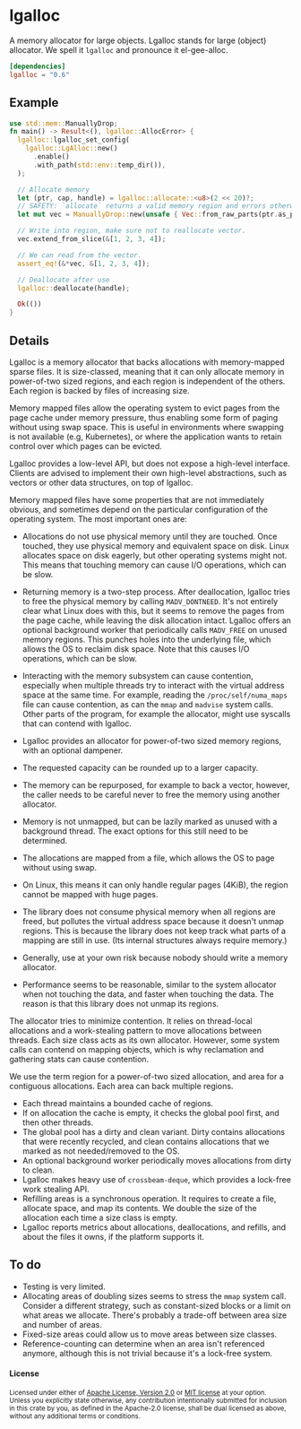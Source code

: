 lgalloc
=======

A memory allocator for large objects. Lgalloc stands for large (object) allocator.
We spell it `lgalloc` and pronounce it el-gee-alloc.

```toml
[dependencies]
lgalloc = "0.6"
```

## Example

```rust
use std::mem::ManuallyDrop;
fn main() -> Result<(), lgalloc::AllocError> {
  lgalloc::lgalloc_set_config(
    lgalloc::LgAlloc::new()
      .enable()
      .with_path(std::env::temp_dir()),
  );

  // Allocate memory
  let (ptr, cap, handle) = lgalloc::allocate::<u8>(2 << 20)?;
  // SAFETY: `allocate` returns a valid memory region and errors otherwise.
  let mut vec = ManuallyDrop::new(unsafe { Vec::from_raw_parts(ptr.as_ptr(), 0, cap) });

  // Write into region, make sure not to reallocate vector.
  vec.extend_from_slice(&[1, 2, 3, 4]);

  // We can read from the vector.
  assert_eq!(&*vec, &[1, 2, 3, 4]);

  // Deallocate after use
  lgalloc::deallocate(handle);

  Ok(())
}
```

## Details

Lgalloc is a memory allocator that backs allocations with memory-mapped sparse files.
It is size-classed, meaning that it can only allocate memory in power-of-two sized regions, and each region
is independent of the others. Each region is backed by files of increasing size.

Memory mapped files allow the operating system to evict pages from the page cache under memory pressure,
thus enabling some form of paging without using swap space. This is useful in environments where
swapping is not available (e.g, Kubernetes), or where the application wants to retain control over
which pages can be evicted.

Lgalloc provides a low-level API, but does not expose a high-level interface. Clients are advised to
implement their own high-level abstractions, such as vectors or other data structures, on top of
lgalloc.

Memory mapped files have some properties that are not immediately obvious, and sometimes depend on the
particular configuration of the operating system. The most important ones are:
- Allocations do not use physical memory until they are touched. Once touched, they use physical memory
  and equivalent space on disk. Linux allocates space on disk eagerly, but other operating systems
  might not. This means that touching memory can cause I/O operations, which can be slow.
- Returning memory is a two-step process. After deallocation, lgalloc tries to free the physical memory
  by calling `MADV_DONTNEED`. It's not entirely clear what Linux does with this, but it seems to
  remove the pages from the page cache, while leaving the disk allocation intact. Lgalloc offers an
  optional background worker that periodically calls `MADV_FREE` on unused memory regions. This
  punches holes into the underlying file, which allows the OS to reclaim disk space. Note that this
  causes I/O operations, which can be slow.
- Interacting with the memory subsystem can cause contention, especially when multiple threads
  try to interact with the virtual address space at the same time. For example, reading the
  `/proc/self/numa_maps` file can cause contention, as can the `mmap` and `madvise` system calls.
  Other parts of the program, for example the allocator, might use syscalls that can contend with
  lgalloc.

- Lgalloc provides an allocator for power-of-two sized memory regions, with an optional dampener.
- The requested capacity can be rounded up to a larger capacity.
- The memory can be repurposed, for example to back a vector, however, the caller needs to be
  careful never to free the memory using another allocator.
- Memory is not unmapped, but can be lazily marked as unused with a background thread. The exact
  options for this still need to be determined.
- The allocations are mapped from a file, which allows the OS to page without using swap.
- On Linux, this means it can only handle regular pages (4KiB), the region cannot be mapped
  with huge pages.
- The library does not consume physical memory when all regions are freed, but pollutes the
  virtual address space because it doesn't unmap regions. This is because the library does
  not keep track what parts of a mapping are still in use. (Its internal structures always
  require memory.)
- Generally, use at your own risk because nobody should write a memory allocator.
- Performance seems to be reasonable, similar to the system allocator when not touching the data,
  and faster when touching the data. The reason is that this library does not unmap its regions.


The allocator tries to minimize contention. It relies on thread-local allocations and a
work-stealing pattern to move allocations between threads. Each size class acts as its own
allocator. However, some system calls can contend on mapping objects, which is why reclamation
and gathering stats can cause contention.

We use the term region for a power-of-two sized allocation, and area for a contiguous allocations.
Each area can back multiple regions.

* Each thread maintains a bounded cache of regions.
* If on allocation the cache is empty, it checks the global pool first, and then other threads.
* The global pool has a dirty and clean variant. Dirty contains allocations that were recently
  recycled, and clean contains allocations that we marked as not needed/removed to the OS.
* An optional background worker periodically moves allocations from dirty to clean.
* Lgalloc makes heavy use of `crossbeam-deque`, which provides a lock-free work stealing API.
* Refilling areas is a synchronous operation. It requires to create a file, allocate space, and
  map its contents. We double the size of the allocation each time a size class is empty.
* Lgalloc reports metrics about allocations, deallocations, and refills, and about the files it
  owns, if the platform supports it.

## To do

* Testing is very limited.
* Allocating areas of doubling sizes seems to stress the `mmap` system call. Consider a different
  strategy, such as constant-sized blocks or a limit on what areas we allocate. There's probably
  a trade-off between area size and number of areas.
* Fixed-size areas could allow us to move areas between size classes.
* Reference-counting can determine when an area isn't referenced anymore, although this is not
  trivial because it's a lock-free system.

#### License

<sup>
Licensed under either of <a href="LICENSE-APACHE">Apache License, Version
2.0</a> or <a href="LICENSE-MIT">MIT license</a> at your option.
</sup>

<br>

<sub>
Unless you explicitly state otherwise, any contribution intentionally submitted
for inclusion in this crate by you, as defined in the Apache-2.0 license, shall
be dual licensed as above, without any additional terms or conditions.
</sub>
